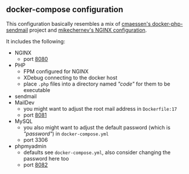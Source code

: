 ## docker-compose configuration

This configuration basically resembles a mix of [cmaessen's docker-php-sendmail](https://github.com/cmaessen/docker-php-sendmail) project and [mikechernev's NGINX configuration](https://github.com/mikechernev/dockerised-php). 

It includes the following:

- NGINX
  - port [8080](http://localhost:8080)
- PHP
  - FPM configured for NGINX
  - XDebug connecting to the docker host
  - place `.php` files into a directory named *"code"* for them to be executable
- sendmail
- MailDev
  - you might want to adjust the root mail address in `Dockerfile:17`
  - port [8081](http://localhost:8081)
- MySQL
  - you also might want to adjust the default password (which is *"password"*) in `docker-compose.yml`
  - port 3306
- phpmyadmin
  - defaults see `docker-compose.yml`, also consider changing the password here too
  - port [8082](http://localhost:8082)
  
